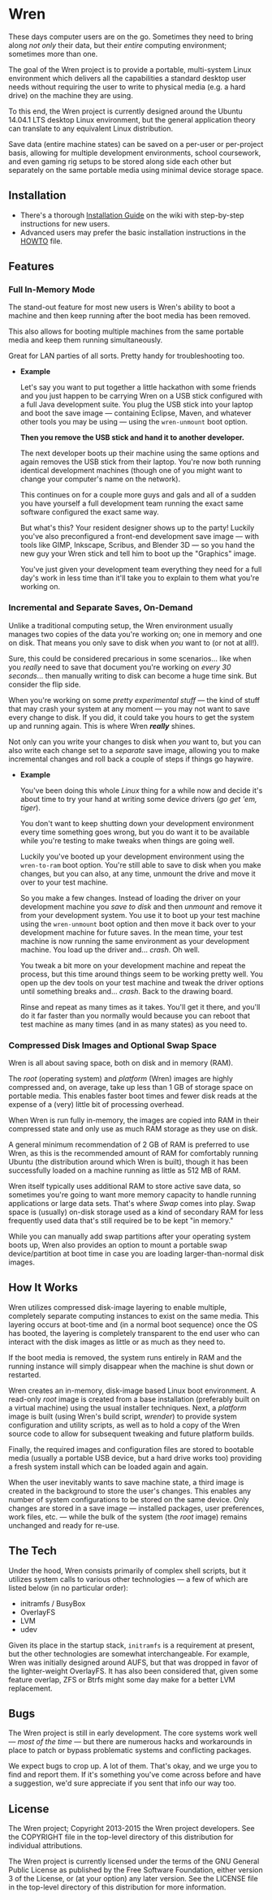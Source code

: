 # Wren

These days computer users are on the go. Sometimes they need to bring along *not only* their data, but their *entire* computing environment; sometimes more than one.

The goal of the Wren project is to provide a portable, multi-system Linux environment which delivers all the capabilities a standard desktop user needs without requiring the user to write to physical media (e.g. a hard drive) on the machine they are using.

To this end, the Wren project is currently designed around the Ubuntu 14.04.1 LTS desktop Linux environment, but the general application theory can translate to any equivalent Linux distribution.

Save data (entire machine states) can be saved on a per-user or per-project basis, allowing for multiple development environments, school coursework, and even gaming rig setups to be stored along side each other but separately on the same portable media using minimal device storage space.

## Installation

* There's a thorough [Installation Guide](https://github.com/trynd/wren/wiki/Installation-Guide) on the wiki with step-by-step instructions for new users.
* Advanced users may prefer the basic installation instructions in the [HOWTO](/HOWTO) file.

## Features

### Full In-Memory Mode

The stand-out feature for most new users is Wren's ability to boot a machine and then keep running after the boot media has been removed.

This also allows for booting multiple machines from the same portable media and keep them running simultaneously.

Great for LAN parties of all sorts. Pretty handy for troubleshooting too.

* **Example**

  Let's say you want to put together a little hackathon with some friends and you just happen to be carrying Wren on a USB stick configured with a full Java development suite. You plug the USB stick into your laptop and boot the save image — containing Eclipse, Maven, and whatever other tools you may be using — using the `wren-unmount` boot option.

  **Then you remove the USB stick and hand it to another developer.**

  The next developer boots up their machine using the same options and again removes the USB stick from their laptop. You're now both running identical development machines (though one of you might want to change your computer's name on the network).

  This continues on for a couple more guys and gals and all of a sudden you have yourself a full development team running the exact same software configured the exact same way.

  But what's this? Your resident designer shows up to the party! Luckily you've also preconfigured a front-end development save image — with tools like GIMP, Inkscape, Scribus, and Blender 3D — so you hand the new guy your Wren stick and tell him to boot up the "Graphics" image.

  You've just given your development team everything they need for a full day's work in less time than it'll take you to explain to them what you're working on.

### Incremental and Separate Saves, On-Demand

Unlike a traditional computing setup, the Wren environment usually manages two copies of the data you're working on; one in memory and one on disk. That means you only save to disk when *you* want to (or not at all!).

Sure, this could be considered precarious in some scenarios... like when you *really* need to save that document you're working on *every 30 seconds*... then manually writing to disk can become a huge time sink. But consider the flip side.

When you're working on some *pretty experimental stuff* — the kind of stuff that may crash your system at any moment — you may not want to save every change to disk. If you did, it could take you hours to get the system up and running again. This is where Wren ***really*** shines.

Not only can you write your changes to disk when *you* want to, but you can also write each change set to a *separate* save image, allowing you to make incremental changes and roll back a couple of steps if things go haywire.

* **Example**

  You've been doing this whole *Linux* thing for a while now and decide it's about time to try your hand at writing some device drivers (*go get 'em, tiger*).

  You don't want to keep shutting down your development environment every time something goes wrong, but you do want it to be available while you're testing to make tweaks when things are going well.

  Luckily you've booted up your development environment using the `wren-to-ram` boot option. You're still able to save to disk when you make changes, but you can also, at any time, unmount the drive and move it over to your test machine.

  So you make a few changes. Instead of loading the driver on your development machine you *save to disk* and then *unmount* and remove it from your development system. You use it to boot up your test machine using the `wren-unmount` boot option and then move it back over to your development machine for future saves. In the mean time, your test machine is now running the same environment as your development machine. You load up the driver and... *crash*. Oh well.

  You tweak a bit more on your development machine and repeat the process, but this time around things seem to be working pretty well. You open up the dev tools on your test machine and tweak the driver options until something breaks and... *crash*. Back to the drawing board.

  Rinse and repeat as many times as it takes. You'll get it there, and you'll do it far faster than you normally would because you can reboot that test machine as many times (and in as many states) as you need to.

### Compressed Disk Images and Optional Swap Space

Wren is all about saving space, both on disk and in memory (RAM).

The *root* (operating system) and *platform* (Wren) images are highly compressed and, on average, take up less than 1 GB of storage space on portable media. This enables faster boot times and fewer disk reads at the expense of a (very) little bit of processing overhead.

When Wren is run fully in-memory, the images are copied into RAM in their compressed state and only use as much RAM storage as they use on disk.

A general minimum recommendation of 2 GB of RAM is preferred to use Wren, as this is the recommended amount of RAM for comfortably running Ubuntu (the distribution around which Wren is built), though it has been successfully loaded on a machine running as little as 512 MB of RAM.

Wren itself typically uses additional RAM to store active save data, so sometimes you're going to want more memory capacity to handle running applications or large data sets. That's where *Swap* comes into play. Swap space is (usually) on-disk storage used as a kind of secondary RAM for less frequently used data that's still required be to be kept "in memory."

While you can manually add swap partitions after your operating system boots up, Wren also provides an option to mount a portable swap device/partition at boot time in case you are loading larger-than-normal disk images.

## How It Works

Wren utilizes compressed disk-image layering to enable multiple, completely separate computing instances to exist on the same media. This layering occurs at boot-time and (in a normal boot sequence) once the OS has booted, the layering is completely transparent to the end user who can interact with the disk images as little or as much as they need to.

If the boot media is removed, the system runs entirely in RAM and the running instance will simply disappear when the machine is shut down or restarted.

Wren creates an in-memory, disk-image based Linux boot environment. A read-only *root* image is created from a base installation (preferably built on a virtual machine) using the usual installer techniques. Next, a *platform* image is built (using Wren's build script, *wrender*) to provide system configuration and utility scripts, as well as to hold a copy of the Wren source code to allow for subsequent tweaking and future platform builds.

Finally, the required images and configuration files are stored to bootable media (usually a portable USB device, but a hard drive works too) providing a fresh system install which can be loaded again and again.

When the user inevitably wants to save machine state, a third image is created in the background to store the user's changes. This enables any number of system configurations to be stored on the same device. Only changes are stored in a save image — installed packages, user preferences, work files, etc. — while the bulk of the system (the *root* image) remains unchanged and ready for re-use.

## The Tech

Under the hood, Wren consists primarily of complex shell scripts, but it utilizes system calls to various other technologies — a few of which are listed below (in no particular order):

* initramfs / BusyBox
* OverlayFS
* LVM
* udev

Given its place in the startup stack, `initramfs` is a requirement at present, but the other technologies are somewhat interchangeable. For example, Wren was initially designed around AUFS, but that was dropped in favor of the lighter-weight OverlayFS. It has also been considered that, given some feature overlap, ZFS or Btrfs might some day make for a better LVM replacement.

## Bugs

The Wren project is still in early development. The core systems work well — *most of the time* — but there are numerous hacks and workarounds in place to patch or bypass problematic systems and conflicting packages.

We expect bugs to crop up. A lot of them. That's okay, and we urge you to find and report them. If it's something you've come across before and have a suggestion, we'd sure appreciate if you sent that info our way too.

## License

The Wren project; Copyright 2013-2015 the Wren project developers.
See the COPYRIGHT file in the top-level directory of this distribution
for individual attributions.

The Wren project is currently licensed under the terms of the
GNU General Public License as published by the Free Software Foundation,
either version 3 of the License, or (at your option) any later version. See the LICENSE file in the top-level directory of this distribution for more information.
